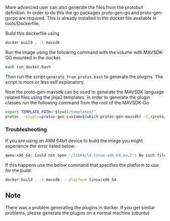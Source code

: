 More advanced user can also generate the files from the protobuf definition. In order to do this the go packages proto-gen-go and proto-gen-gorpc are required.
This is already installed in the docker file available in tools/Dockerfile.

Build this dockerfile using
```bash
docker build . -t mavsdk
```

Run the image using the following command with the volume with MAVSDK-GO mounted in the docker.

```bash
bash run_docker.bash
```

Then run the script ```generate_from_protos.bash``` to generate the plugins. The script is more or less self explanatory.


Now the proto-gen-mavsdk can be used to generate the MAVSDK language related files using the jinja2 templates.
In order to generate the plugin classes run the following command from the root of the MAVSDK-Go

```bash
export TEMPLATE_PATH="$(pwd)/templates/"
protoc --plugin=protoc-gen-custom=$(which protoc-gen-mavsdk) -I./proto/protos/action --custom_out=. --custom_opt=file-ext=go ./proto/protos/action/action.proto

```
### Troubleshooting
If you are using an ARM 64bit device to build the image you might experience the error listed below:

```bash
qemu-x86_64: Could not open '/lib64/ld-linux-x86-64.so.2': No such file or directory

```

If this happens use the below command that specifies the platform to use for the build:

```bash
docker build . -t mavsdk  --platform linux/x86_64

```


## Note
There was a problem generating the plugins in docker. If you get similar problems, please generate the plugins on a normal machine (ubuntu)